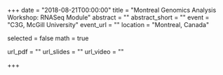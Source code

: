 +++
date = "2018-08-21T00:00:00"
title = "Montreal Genomics Analysis Workshop: RNASeq Module"
abstract = ""
abstract_short = ""
event = "C3G, McGill University"
event_url = ""
location = "Montreal, Canada"

selected = false
math = true

url_pdf = ""
url_slides = ""
url_video = ""


+++

